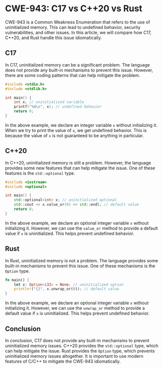 # CWE-943: C17 vs C++20 vs Rust

CWE-943 is a Common Weakness Enumeration that refers to the use of uninitialized memory. This can 
lead to undefined behavior, security vulnerabilities, and other issues. In this article, we will 
compare how C17, C++20, and Rust handle this issue idiomatically.

## C17

In C17, uninitialized memory can be a significant problem. The language does not provide any 
built-in mechanisms to prevent this issue. However, there are some coding patterns that can help 
mitigate the problem.

```c
#include <stdio.h>
#include <stdlib.h>

int main() {
    int x; // uninitialized variable
    printf("%d\n", x); // undefined behavior
    return 0;
}
```

In the above example, we declare an integer variable `x` without initializing it. When we try to 
print the value of `x`, we get undefined behavior. This is because the value of `x` is not 
guaranteed to be anything in particular.

## C++20

In C++20, uninitialized memory is still a problem. However, the language provides some new features 
that can help mitigate the issue. One of these features is the `std::optional` type.

```cpp
#include <iostream>
#include <optional>

int main() {
    std::optional<int> x; // uninitialized optional
    std::cout << x.value_or(0) << std::endl; // default value
    return 0;
}
```

In the above example, we declare an optional integer variable `x` without initializing it. However, 
we can use the `value_or` method to provide a default value if `x` is uninitialized. This helps 
prevent undefined behavior.

## Rust

In Rust, uninitialized memory is not a problem. The language provides some built-in mechanisms to 
prevent this issue. One of these mechanisms is the `Option` type.

```rust
fn main() {
    let x: Option<i32> = None; // uninitialized option
    println!("{}", x.unwrap_or(0)); // default value
}
```

In the above example, we declare an optional integer variable `x` without initializing it. However, 
we can use the `unwrap_or` method to provide a default value if `x` is uninitialized. This helps 
prevent undefined behavior.

## Conclusion

In conclusion, C17 does not provide any built-in mechanisms to prevent uninitialized memory issues. 
C++20 provides the `std::optional` type, which can help mitigate the issue. Rust provides the 
`Option` type, which prevents uninitialized memory issues altogether. It is important to use modern 
features of C/C++ to mitigate the CWE-943 idiomatically.
